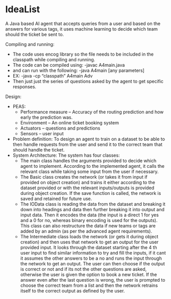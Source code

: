 # IdeaList
A Java based AI agent that accepts queries from a user and based on the answers for various tags, it uses machine learning to decide which team should the ticket be sent to.

Compiling and running:
- The code uses encog library so the file needs to be included in the classpath while compiling and running.
- The code can be compiled using:
-javac <classpath> A4main.java
- and can run with the following:
-java <classpath> A4main [any parameters]
- EX: -java -cp “classpath” A4main Adv
- Then just just the series of questions asked by the agent to get specific responses.
  
Design:
- PEAS:
  - Performance measure – Accuracy of the routing prediction and how early the
prediction was.
  - Environment – An online ticket booking system
  - Actuators – questions and predictions
  - Sensors – user input
- Problem definition: To design an agent to train on a dataset to be able to then
handle requests from the user and send it to the correct team that should handle
the ticket.
- System Architecture: The system has four classes:
  - The main class handles the arguments provided to decide which agent to
implement. According to the implemented agent, it calls the relevant class
while taking some input from the user if necessary.
  - The Basic class creates the network (or takes it from input if provided on
object creation) and trains it either according to the dataset provided or
with the relevant inputs/outputs is provided during object creation. If the
save function is called, the network is saved and retained for future use.
  - The IOData class is reading the data from the dataset and breaking it down
into headings and data then further breaking it into output and input data.
Then it encodes the data (the input is a direct 1 for yes and a 0 for no,
whereas binary encoding is used for the outputs). This class can also
restructure the data if new teams or tags are added by an admin (as per the
advanced agent requirements).
  - The Intermediate class loads the network (or gets it during object creation)
and then uses that network to get an output for the user provided input. It
looks through the dataset starting after the 4 th user input to find similar
information to try and fill the inputs, if it cant it assumes the other
answers to be a no and runs the input through the network to get an output.
The user can then choose if the output is correct or not and if its not the
other questions are asked, otherwise the user is given the option to book a
new ticket. If the answer even after the last question is wrong, the user is
prompted to choose the correct team from a list and then the network retrains
itself to the correct output as defined by the user.
